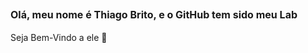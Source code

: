 ## <p style="font-weight: bold; font-size: 1rem">Olá, meu nome é Thiago Brito, e o GitHub tem sido meu Lab </br>
Seja Bem-Vindo a ele :dragon_face: </p>

